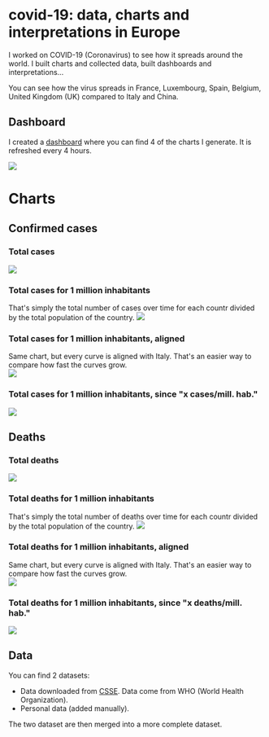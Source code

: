 # covid-19: data, charts and interpretations in Europe
I worked on COVID-19 (Coronavirus) to see how it spreads around the world. I built charts and collected data, built dashboards and interpretations...

You can see how the virus spreads in France, Luxembourg, Spain, Belgium, United Kingdom (UK) compared to Italy and China.

## Dashboard
I created a [dashboard](https://plot.ly/dashboard/worldice:14/) where you can find 4 of the charts I generate. It is refreshed every 4 hours.

![](./images/dashboard.png)

# Charts
## Confirmed cases
### Total cases
![](./images/charts/cases.png)

### Total cases for 1 million inhabitants
That's simply the total number of cases over time for each countr divided by the total population of the country.
![](./images/charts/cases_per_1m_inhabitant.png)

### Total cases for 1 million inhabitants, aligned
Same chart, but every curve is aligned with Italy. That's an easier way to compare how fast the curves grow.  
![](./images/charts/cases_per_1m_inhabitant_aligned.png)

### Total cases for 1 million inhabitants, since "x cases/mill. hab."
![](./images/charts/cases_per_1m_inhabitant_since.png)

## Deaths
### Total deaths
![](./images/charts/deaths.png)

### Total deaths for 1 million inhabitants
That's simply the total number of deaths over time for each countr divided by the total population of the country.
![](./images/charts/deaths_per_1m_inhabitant.png)

### Total deaths for 1 million inhabitants, aligned
Same chart, but every curve is aligned with Italy. That's an easier way to compare how fast the curves grow.  
![](./images/charts/deaths_per_1m_inhabitant_aligned.png)

### Total deaths for 1 million inhabitants, since "x deaths/mill. hab."
![](./images/charts/deaths_per_1m_inhabitant_since.png)

## Data
You can find 2 datasets:
- Data downloaded from [CSSE](https://github.com/CSSEGISandData/COVID-19). Data come from WHO (World Health Organization).
- Personal data (added manually).

The two dataset are then merged into a more complete dataset.
